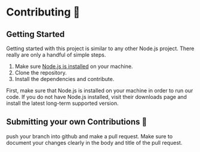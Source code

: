 # Contributing 🤝

## Getting Started
Getting started with this project is similar to any other Node.js project.
There really are only a handful of simple steps.

1. Make sure [Node.js is installed][node_dl] on your machine.
2. Clone the repository.
3. Install the dependencies and contribute.

First, make sure that Node.js is installed on your machine in order to run our code. If you do not have Node.js installed, visit their downloads page and install the latest long-term supported version.

## Submitting your own Contributions 🎉
push your branch into github and make a pull request. Make sure to document your changes clearly in the body and title of the pull request.



[node_dl]: https://nodejs.org/en/download/
